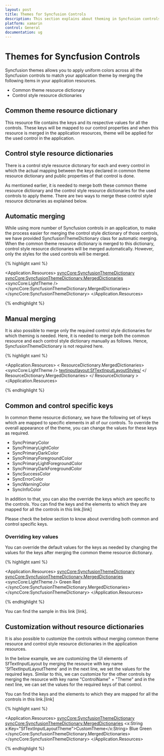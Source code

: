 ```yaml
---
layout: post
title: Themes for Syncfusion Controls
description: This section explains about theming in Syncfusion controls and how to override the key values for further customization
platform: xamarin
control: General
documentation: ug
---
```


# Themes for Syncfusion Controls

Syncfusion themes allows you to apply uniform colors across all the Syncfusion controls to match your application theme by merging the following items in your application resources.

* Common theme resource dictionary
* Control style resource dictionaries

## Common theme resource dictionary

This resource file contains the keys and its respective values for all the controls. These keys will be mapped to our control properties and when this resource is merged in the application resources, theme will be applied for the used control in the application. 

## Control style resource dictionaries

There is a control style resource dictonary for each and every control in which the actual mapping between the keys declared in common theme resource dictionary and public properties of that control is done. 

As mentioned earlier, it is needed to merge both these common theme resource dictionary and the control style resource dictionaries for the used controls to apply theme. There are two ways to merge these control style resource dictonaries as explained below.

## Automatic merging

While using more number of Syncfusion controls in an application, to make the process easier for merging the control style dictionary of those controls, we have provided SyncfusionThemeDictionary class for automatic merging. When the common theme resource dictionary is merged to this dictionary, control style resource dictionaries will be merged automatically. However, only the styles for the used controls will be merged. 

{% highlight xaml %}

<Application.Resources>
    <syncCore:SyncfusionThemeDictionary>
        <syncCore:SyncfusionThemeDictionary.MergedDictionaries>
            <syncCore:LightTheme />
        </syncCore:SyncfusionThemeDictionary.MergedDictionaries>
    </syncCore:SyncfusionThemeDictionary>
</Application.Resources>

{% endhighlight %}

## Manual merging

It is also possible to merge only the required control style dictionaries for which theming is needed. Here, it is needed to merge both the common resource and each control style dictionary manually as follows. Hence, SyncfusionThemeDictionary is not required here.

{% highlight xaml %}

<Application.Resources>
        <ResourceDictionary>
            < ResourceDictionary.MergedDictionaries>
                <syncCore:LightTheme />
                <textinputlayout:SfTextInputLayoutStyles/>
            </ ResourceDictionary.MergedDictionaries>
        </ ResourceDictionary >
</Application.Resources>

{% endhighlight %}

## Common and control specific keys

In common theme resource dictionary, we have the following set of keys which are mapped to specific elements in all of our controls. To override the overall appearance of the theme, you can change the values for these keys as required.

* SyncPrimaryColor
* SyncPrimaryLightColor
* SyncPrimaryDarkColor
* SyncPrimaryForegroundColor
* SyncPrimaryLightForegroundColor
* SyncPrimaryDarkForegroundColor
* SyncSuccessColor
* SyncErrorColor
* SyncWarningColor
* SyncInfoColor

In addition to that, you can also the override the keys which are specific to the controls. You can find the keys and the elements to which they are mapped for all the controls in this link.[link]

Please check the below section to know about overriding both common and control specific keys.

### Overriding key values

You can override the default values for the keys as needed by changing the values for the keys after merging the common theme resource dictionary.

{% highlight xaml %}

<Application.Resources>
    <syncCore:SyncfusionThemeDictionary>
        <syncCore:SyncfusionThemeDictionary.MergedDictionaries>
            <syncCore:LightTheme />
            <ResourceDictionary>
                <Color x:Key="SyncPrimaryColor">Green</Color>
                <Color x:Key="SfTextInputLayoutHintColor">Red</Color>
            </ResourceDictionary>
        </syncCore:SyncfusionThemeDictionary.MergedDictionaries>
    </syncCore:SyncfusionThemeDictionary>
</Application.Resources>

{% endhighlight %}

You can find the sample in this link [link].

## Customization without resource dictionaries

It is also possible to customize the controls without merging common theme resource and control style resource dictionaries in the application resources. 

In the below example, we are customizing the UI elements of SfTextInputLayout by merging the resource with key name 'SfTextInputLayoutTheme' and in the next line, we set the values for the required keys. Similar to this, we can customize for the other controls by merging the resource with key name "ControlName" + "Theme" and in the next line, we can set the values for the required keys of that control. 

You can find the keys and the elements to which they are mapped for all the controls in this link.[link]

{% highlight xaml %}

<Application.Resources>
    <syncCore:SyncfusionThemeDictionary>
        <syncCore:SyncfusionThemeDictionary.MergedDictionaries>
            <ResourceDictionary>
                <x:String x:Key="SfTextInputLayoutTheme">CustomTheme</x:String> 
                <Color x:Key="SfTextInputLayoutCounterLabelColor">Blue</Color> 
                <Color x:Key="SfTextInputLayoutCounterLabelDisabledColor">Green</Color> 
            </ResourceDictionary>
        </syncCore:SyncfusionThemeDictionary.MergedDictionaries>
    </syncCore:SyncfusionThemeDictionary>
</Application.Resources>

{% endhighlight %}